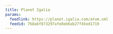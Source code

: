 ```yaml
---
title: Planet Igalia
params:
  feedlink: https://planet.igalia.com/atom.xml
  feedid: 768a6f873297afe8eb6ab27f45ed1719
---
```

